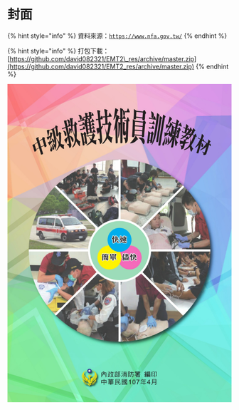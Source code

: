 # 封面

{% hint style="info" %}
資料來源：[`https://www.nfa.gov.tw/`](https://www.nfa.gov.tw/cht/?)
{% endhint %}

{% hint style="info" %}
打包下載：[https://github.com/david082321/EMT2\_res/archive/master.zip](https://github.com/david082321/EMT2_res/archive/master.zip)
{% endhint %}

![](.gitbook/assets/1.jpg)



